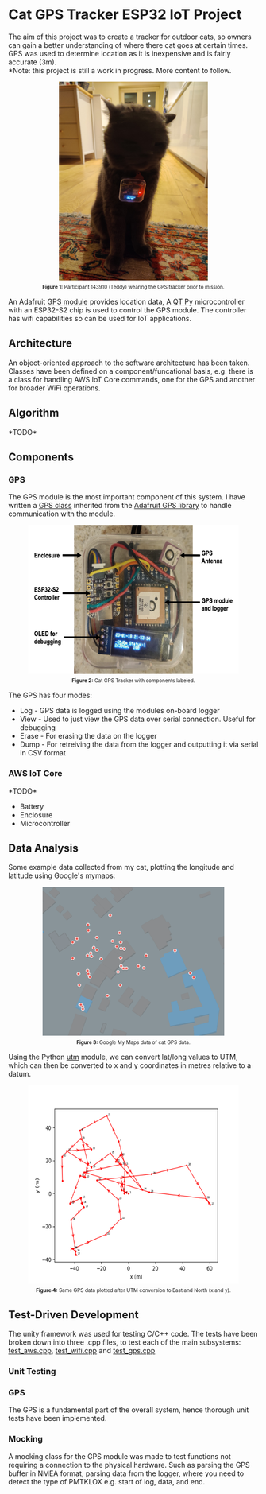 # Cat GPS Tracker ESP32 IoT Project

The aim of this project was to create a tracker for outdoor cats, so owners can gain a better understanding of where there cat goes at certain times. GPS was used to determine location as it is inexpensive and is fairly accurate (3m). <br>
\*Note: this project is still a work in progress. More content to follow.

<figure>
     <p><center>
    <img src="data/images/cat.jpg" height="400"/>
    <figcaption>
    <font size = "1">
    <strong>Figure 1:</strong> Participant 143910 (Teddy) wearing the GPS tracker prior to mission.
    </font>
    </center></p>
    </figcaption>
</figure>

An Adafruit [GPS module](https://www.adafruit.com/product/746) provides location data, A [QT Py](https://www.adafruit.com/product/5325) microcontroller with an ESP32-S2 chip is used to control the GPS module. The controller has wifi capabilities so can be used for IoT applications.

## Architecture
An object-oriented approach to the software architecture has been taken. Classes have been defined on a component/funcational basis, e.g. there is a class for handling AWS IoT Core commands, one for the GPS and another for broader WiFi operations.

## Algorithm
\*TODO\*
<!-- 1. Check if wifi is connected and GPS has a fix
if you have a fix:
    Keep logging GPS data
if not:
    Check the last time you had a fix:
        if > 10 mins:
            Can assume you are indoors
            Check you have a stable wifi connection
            if yes:
                Start uploading data to AWS
            if no:
                Go to sleep for 2 mins
2. Check the last time you had a -->

## Components

### GPS
The GPS module is the most important component of this system. I have written a [GPS class](/lib/gps_utils/src/gps_utils.cpp) inherited from the [Adafruit GPS library](https://github.com/adafruit/Adafruit_GPS) to handle communication with the module.


<figure>
     <p><center>
    <img src="data/images/gps_labelled.png" height="300"/>
    <figcaption>
    <font size = "1">
    <strong>Figure 2:</strong> Cat GPS Tracker with components labeled.
    </font>
    </center></p>
    </figcaption>
</figure>



The GPS has four modes:
* Log - GPS data is logged using the modules on-board logger
* View - Used to just view the GPS data over serial connection. Useful for debugging
* Erase - For erasing the data on the logger
* Dump - For retreiving the data from the logger and outputting it via serial in CSV format

### AWS IoT Core
\*TODO\*

* Battery
* Enclosure
* Microcontroller


## Data Analysis
Some example data collected from my cat, plotting the longitude and latitude using Google's mymaps:

<figure>
     <p><center>
    <img src="data/images/sample_xy_data.png" height="300"/>
    <figcaption>
    <font size = "1">
    <strong>Figure 3:</strong> Google My Maps data of cat GPS data.
    </font>
    </center></p>
    </figcaption>
</figure>

Using the Python [utm](https://www.github.com/Turbo87/utm) module, we can convert lat/long values to UTM, which can then be converted to x and y coordinates in metres relative to a datum.

<figure>
     <p><center>
    <img src="data/images/example_plot.png" height="400"/>
    <figcaption>
    <font size = "1">
    <strong>Figure 4:</strong> Same GPS data plotted after UTM conversion to East and North (x and y).
    </font>
    </center></p>
    </figcaption>
</figure>

## Test-Driven Development
The unity framework was used for testing C/C++ code. The tests have been broken down into three .cpp files, to test each of the main subsystems: [test_aws.cpp](/test/test_aws/test_aws.cpp), [test_wifi.cpp](/test/test_wifi/test_wifi.cpp) and [test_gps.cpp](/test/test_gps/test_gps.cpp)

### Unit Testing

### GPS
The GPS is a fundamental part of the overall system, hence thorough unit tests have been implemented.

### Mocking
A mocking class for the GPS module was made to test functions not requiring a connection to the physical hardware. Such as parsing the GPS buffer in NMEA format, parsing data from the logger, where you need to detect the type of PMTKLOX e.g. start of log, data, and end.
